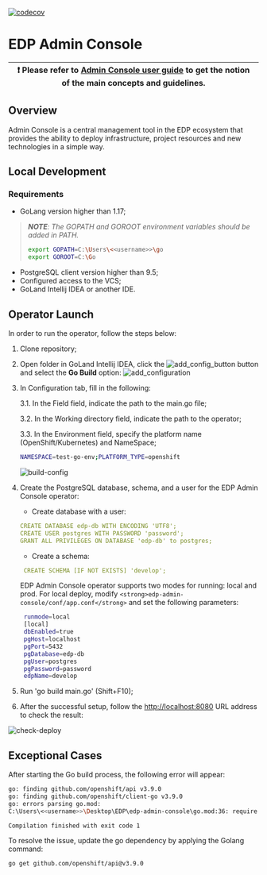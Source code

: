 [![codecov](https://codecov.io/gh/epam/edp-admin-console/branch/master/graph/badge.svg?token=U5VZEPF6VI)](https://codecov.io/gh/epam/edp-admin-console)

# EDP Admin Console

| :heavy_exclamation_mark: Please refer to [Admin Console user guide](https://epam.github.io/edp-install/user-guide/) to get the notion of the main concepts and guidelines. |
| ---|

## Overview

Admin Console is a central management tool in the EDP ecosystem that provides the ability to deploy infrastructure, project resources and new technologies in a simple way.

## Local Development

### Requirements

* GoLang version higher than 1.17;

>_**NOTE**: The GOPATH and GOROOT environment variables should be added in PATH._
>```bash
>export GOPATH=C:\Users\<<username>>\go
>export GOROOT=C:\Go
>```

* PostgreSQL client version higher than 9.5;
* Configured access to the VCS;
* GoLand Intellij IDEA or another IDE.

## Operator Launch

In order to run the operator, follow the steps below:

1. Clone repository;
2. Open folder in GoLand Intellij IDEA, click the ![add_config_button](readme-resource/add_config_button.png "add_config_button") button and select the **Go Build** option:
   ![add_configuration](readme-resource/add_configuration.png "add_configuration")
3. In Configuration tab, fill in the following:

    3.1. In the Field field, indicate the path to the main.go file;

    3.2. In the Working directory field, indicate the path to the operator;

    3.3. In the Environment field, specify the platform name (OpenShift/Kubernetes) and NameSpace;

   ```bash
   NAMESPACE=test-go-env;PLATFORM_TYPE=openshift
   ```

    ![build-config](readme-resource/build_config.png "build-config")
4. Create the PostgreSQL database, schema, and a user for the EDP Admin Console operator:
     * Create database with a user:

   ```yaml
   CREATE DATABASE edp-db WITH ENCODING 'UTF8';
   CREATE USER postgres WITH PASSWORD 'password';
   GRANT ALL PRIVILEGES ON DATABASE 'edp-db' to postgres;
   ```

     * Create a schema:

   ```yaml
    CREATE SCHEMA [IF NOT EXISTS] 'develop';
   ```

   EDP Admin Console operator supports two modes for running: local and prod.
   For local deploy, modify ```<strong>edp-admin-console/conf/app.conf</strong>``` and set the following parameters:

   ```bash
    runmode=local
    [local]
    dbEnabled=true
    pgHost=localhost
    pgPort=5432
    pgDatabase=edp-db
    pgUser=postgres
    pgPassword=password
    edpName=develop
   ```

5. Run 'go build main.go' (Shift+F10);
6. After the successful setup, follow the [http://localhost:8080](http://localhost:8080) URL address to check the result:

![check-deploy](readme-resource/check_deploy.png "check-deploy")

## Exceptional Cases

After starting the Go build process, the following error will appear:

```bash
go: finding github.com/openshift/api v3.9.0
go: finding github.com/openshift/client-go v3.9.0
go: errors parsing go.mod:
C:\Users\<<username>>\Desktop\EDP\edp-admin-console\go.mod:36: require github.com/openshift/api: version "v3.9.0" invalid: unknown revision v3.9.0

Compilation finished with exit code 1
```

To resolve the issue, update the go dependency by applying the Golang command:

```bash
go get github.com/openshift/api@v3.9.0
```
